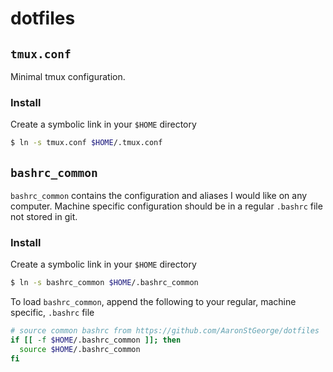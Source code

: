 # dotfiles

## `tmux.conf`
Minimal tmux configuration.

### Install
Create a symbolic link in your `$HOME` directory
```sh
$ ln -s tmux.conf $HOME/.tmux.conf
```

## `bashrc_common`
`bashrc_common` contains the configuration and aliases I would like on any computer. 
Machine specific configuration should be in a regular `.bashrc` file not stored in git.

### Install
Create a symbolic link in your `$HOME` directory
```sh
$ ln -s bashrc_common $HOME/.bashrc_common
```
To load `bashrc_common`, append the following to your regular, machine specific, `.bashrc` file
```bash
# source common bashrc from https://github.com/AaronStGeorge/dotfiles
if [[ -f $HOME/.bashrc_common ]]; then
  source $HOME/.bashrc_common
fi
```
